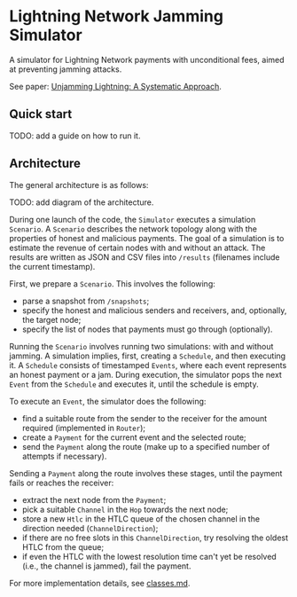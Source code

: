 # Lightning Network Jamming Simulator

A simulator for Lightning Network payments with unconditional fees, aimed at preventing jamming attacks.

See paper: [Unjamming Lightning: A Systematic Approach](https://eprint.iacr.org/2022/1454).

## Quick start

TODO: add a guide on how to run it.

## Architecture

The general architecture is as follows:

TODO: add diagram of the architecture.

During one launch of the code, the `Simulator` executes a simulation `Scenario`.
A `Scenario` describes the network topology along with the properties of honest and malicious payments.
The goal of a simulation is to estimate the revenue of certain nodes with and without an attack.
The results are written as JSON and CSV files into `/results` (filenames include the current timestamp).

First, we prepare a `Scenario`. This involves the following:
- parse a snapshot from `/snapshots`;
- specify the honest and malicious senders and receivers, and, optionally, the target node;
- specify the list of nodes that payments must go through (optionally).

Running the `Scenario` involves running two simulations: with and without jamming.
A simulation implies, first, creating a `Schedule`, and then executing it.
A `Schedule` consists of timestamped `Events`, where each event represents an honest payment or a jam.
During execution, the simulator pops the next `Event` from the `Schedule` and executes it, until the schedule is empty.

To execute an `Event`, the simulator does the following:
- find a suitable route from the sender to the receiver for the amount required (implemented in `Router`);
- create a `Payment` for the current event and the selected route;
- send the `Payment` along the route (make up to a specified number of attempts if necessary).

Sending a `Payment` along the route involves these stages, until the payment fails or reaches the receiver:
- extract the next node from the `Payment`;
- pick a suitable `Channel` in the `Hop` towards the next node;
- store a new `Htlc` in the HTLC queue of the chosen channel in the direction needed (`ChannelDirection`);
- if there are no free slots in this `ChannelDirection`, try resolving the oldest HTLC from the queue;
- if even the HTLC with the lowest resolution time can't yet be resolved (i.e., the channel is jammed), fail the payment.

For more implementation details, see [classes.md](classes.md).
